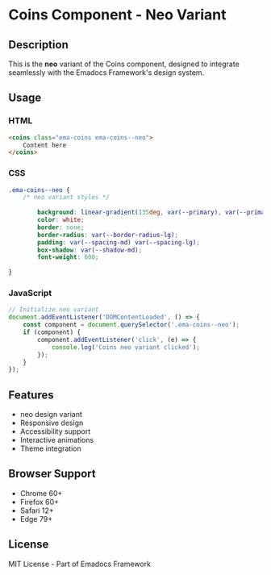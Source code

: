 # Coins Component - Neo Variant

## Description
This is the **neo** variant of the Coins component, designed to integrate seamlessly with the Emadocs Framework's design system.

## Usage

### HTML
```html
<coins class="ema-coins ema-coins--neo">
    Content here
</coins>
```

### CSS
```css
.ema-coins--neo {
    /* neo variant styles */
    
        background: linear-gradient(135deg, var(--primary), var(--primary-dark));
        color: white;
        border: none;
        border-radius: var(--border-radius-lg);
        padding: var(--spacing-md) var(--spacing-lg);
        box-shadow: var(--shadow-md);
        font-weight: 600;
    
}
```

### JavaScript
```javascript
// Initialize neo variant
document.addEventListener('DOMContentLoaded', () => {
    const component = document.querySelector('.ema-coins--neo');
    if (component) {
        component.addEventListener('click', (e) => {
            console.log('Coins neo variant clicked');
        });
    }
});
```

## Features
- neo design variant
- Responsive design
- Accessibility support
- Interactive animations
- Theme integration

## Browser Support
- Chrome 60+
- Firefox 60+
- Safari 12+
- Edge 79+

## License
MIT License - Part of Emadocs Framework
